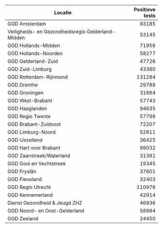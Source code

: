 | Locatie | Positieve tests |
|---------|----------------:|
| GGD Amsterdam                            | 93185 |
| Veiligheids- en Gezondheidsregio Gelderland-Midden | 53145 |
| GGD Hollands-Midden                      | 71956 |
| GGD Hollands-Noorden                     | 58277 |
| GGD Gelderland-Zuid                      | 47726 |
| GGD Zuid-Limburg                         | 43380 |
| GGD Rotterdam-Rijnmond                   | 131284 |
| GGD Drenthe                              | 29788 |
| GGD Groningen                            | 31664 |
| GGD West-Brabant                         | 57743 |
| GGD Haaglanden                           | 94635 |
| GGD Regio Twente                         | 57796 |
| GGD Brabant-Zuidoost                     | 72207 |
| GGD Limburg-Noord                        | 52611 |
| GGD IJsselland                           | 36425 |
| GGD Hart voor Brabant                    | 99032 |
| GGD Zaanstreek/Waterland                 | 31381 |
| GGD Gooi en Vechtstreek                  | 19345 |
| GGD Fryslân                              | 37601 |
| GGD Flevoland                            | 32403 |
| GGD Regio Utrecht                        | 110976 |
| GGD Kennemerland                         | 42914 |
| Dienst Gezondheid & Jeugd ZHZ            | 46936 |
| GGD Noord- en Oost-Gelderland            | 58994 |
| GGD Zeeland                              | 24450 |
